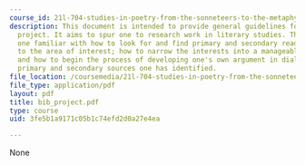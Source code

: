 ```yaml
---
course_id: 21l-704-studies-in-poetry-from-the-sonneteers-to-the-metaphysicals-spring-2006
description: This document is intended to provide general guidelines for the bibliography
  project. It aims to spur one to research work in literary studies. This means getting
  one familiar with how to look for and find primary and secondary readings relevant
  to the area of interest; how to narrow the interests into a manageable essay topic;
  and how to begin the process of developing one's own argument in dialogue with the
  primary and secondary sources one has identified.
file_location: /coursemedia/21l-704-studies-in-poetry-from-the-sonneteers-to-the-metaphysicals-spring-2006/3fe5b1a9171c05b1c74efd2d0a27e4ea_bib_project.pdf
file_type: application/pdf
layout: pdf
title: bib_project.pdf
type: course
uid: 3fe5b1a9171c05b1c74efd2d0a27e4ea

---
```

None